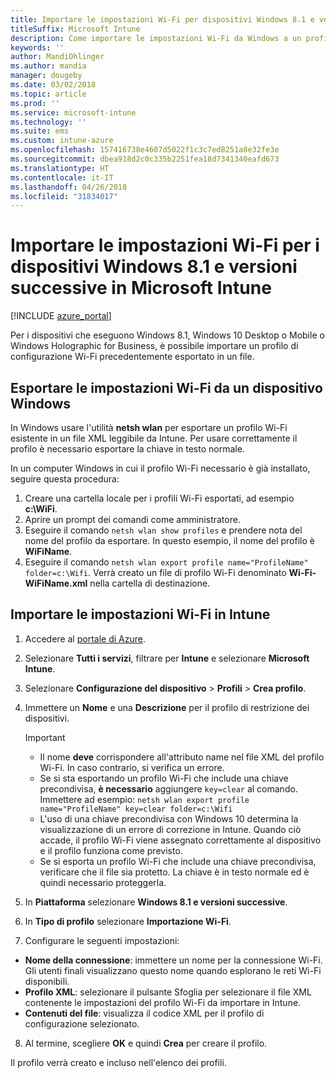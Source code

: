 ```yaml
---
title: Importare le impostazioni Wi-Fi per dispositivi Windows 8.1 e versioni successive
titleSuffix: Microsoft Intune
description: Come importare le impostazioni Wi-Fi da Windows a un profilo Wi-Fi di Intune.
keywords: ''
author: MandiOhlinger
ms.author: mandia
manager: dougeby
ms.date: 03/02/2018
ms.topic: article
ms.prod: ''
ms.service: microsoft-intune
ms.technology: ''
ms.suite: ems
ms.custom: intune-azure
ms.openlocfilehash: 157416738e4607d5022f1c3c7ed8251a8e32fe3e
ms.sourcegitcommit: dbea918d2c0c335b2251fea18d7341340eafd673
ms.translationtype: HT
ms.contentlocale: it-IT
ms.lasthandoff: 04/26/2018
ms.locfileid: "31834017"
---
```

# <a name="import-wi-fi-settings-for-windows-81-and-later-devices-in-microsoft-intune"></a>Importare le impostazioni Wi-Fi per i dispositivi Windows 8.1 e versioni successive in Microsoft Intune

[!INCLUDE [azure_portal](./includes/azure_portal.md)]

Per i dispositivi che eseguono Windows 8.1, Windows 10 Desktop o Mobile o Windows Holographic for Business, è possibile importare un profilo di configurazione Wi-Fi precedentemente esportato in un file.

## <a name="export-wi-fi-settings-from-a-windows-device"></a>Esportare le impostazioni Wi-Fi da un dispositivo Windows

In Windows usare l'utilità **netsh wlan** per esportare un profilo Wi-Fi esistente in un file XML leggibile da Intune. Per usare correttamente il profilo è necessario esportare la chiave in testo normale.

In un computer Windows in cui il profilo Wi-Fi necessario è già installato, seguire questa procedura:

1. Creare una cartella locale per i profili Wi-Fi esportati, ad esempio **c:\WiFi**.
2. Aprire un prompt dei comandi come amministratore.
3. Eseguire il comando `netsh wlan show profiles` e prendere nota del nome del profilo da esportare. In questo esempio, il nome del profilo è **WiFiName**.
4. Eseguire il comando `netsh wlan export profile name="ProfileName" folder=c:\Wifi`. Verrà creato un file di profilo Wi-Fi denominato **Wi-Fi-WiFiName.xml** nella cartella di destinazione.

## <a name="import-the-wi-fi-settings-into-intune"></a>Importare le impostazioni Wi-Fi in Intune

1. Accedere al [portale di Azure](https://portal.azure.com).
2. Selezionare **Tutti i servizi**, filtrare per **Intune** e selezionare **Microsoft Intune**.
3. Selezionare **Configurazione del dispositivo** > **Profili** > **Crea profilo**.
4. Immettere un **Nome** e una **Descrizione** per il profilo di restrizione dei dispositivi.

    > [!IMPORTANT]
    > - Il nome **deve** corrispondere all'attributo name nel file XML del profilo Wi-Fi. In caso contrario, si verifica un errore.
    > - Se si sta esportando un profilo Wi-Fi che include una chiave precondivisa, **è necessario** aggiungere `key=clear` al comando. Immettere ad esempio: `netsh wlan export profile name="ProfileName" key=clear folder=c:\Wifi`
    > - L'uso di una chiave precondivisa con Windows 10 determina la visualizzazione di un errore di correzione in Intune. Quando ciò accade, il profilo Wi-Fi viene assegnato correttamente al dispositivo e il profilo funziona come previsto.
    > - Se si esporta un profilo Wi-Fi che include una chiave precondivisa, verificare che il file sia protetto. La chiave è in testo normale ed è quindi necessario proteggerla.

5. In **Piattaforma** selezionare **Windows 8.1 e versioni successive**.
6. In **Tipo di profilo** selezionare **Importazione Wi-Fi**.
7. Configurare le seguenti impostazioni:
  - **Nome della connessione**: immettere un nome per la connessione Wi-Fi. Gli utenti finali visualizzano questo nome quando esplorano le reti Wi-Fi disponibili.
  - **Profilo XML**: selezionare il pulsante Sfoglia per selezionare il file XML contenente le impostazioni del profilo Wi-Fi da importare in Intune.
  - **Contenuti del file**: visualizza il codice XML per il profilo di configurazione selezionato.
8. Al termine, scegliere **OK** e quindi **Crea** per creare il profilo.

Il profilo verrà creato e incluso nell'elenco dei profili.
